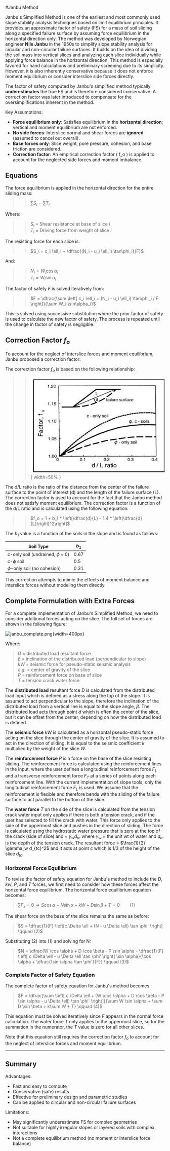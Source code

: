 #Janbu Method

Janbu's Simplified Method is one of the earliest and most commonly used slope stability analysis techniques based on limit equilibrium principles. It provides an approximate factor of safety (FS) for a mass of soil sliding along a specified failure surface by assuming force equilibrium in the horizontal direction only. The method was developed by Norwegian engineer **Nils Janbu** in the 1950s to simplify slope stability analysis for circular and non-circular failure surfaces. It builds on the idea of dividing the soil mass into vertical slices and analyzing each slice individually while applying force balance in the horizontal direction. This method is especially favored for hand calculations and preliminary screening due to its simplicity. However, it is also inherently conservative because it does not enforce moment equilibrium or consider interslice side forces directly.

The factor of safety computed by Janbu's simplified method typically **underestimates** the true FS and is therefore considered conservative. A correction factor was later introduced to compensate for the oversimplifications inherent in the method. 

Key Assumptions:

- **Force equilibrium only**: Satisfies equilibrium in the **horizontal direction**; vertical and moment equilibrium are not enforced.
- **No side forces**: Interslice normal and shear forces are **ignored** (assumed to cancel out overall).
- **Base forces only**: Slice weight, pore pressure, cohesion, and base friction are considered.
- **Correction factor**: An empirical correction factor \( f_o \) is applied to account for the neglected side forces and moment imbalance.

##  Equations

The force equilibrium is applied in the horizontal direction for the entire sliding mass:

>>$\sum S_i = \sum T_i$

Where:

>>$S_i$ = Shear resistance at base of slice $i$<br>
>>$T_i$ = Driving force from weight of slice $i$

The resisting force for each slice is:

>>$S_i = c_i \ell_i + \dfrac{(N_i - u_i \ell_i) \tan\phi_i}{F}$

And:

>>$N_i = W_i \cos\alpha_i$<br>
>>$T_i = W_i \sin\alpha_i$

The factor of safety $F$ is solved iteratively from:

>>$F = \dfrac{\sum \left[ c_i \ell_i + (N_i - u_i \ell_i) \tan\phi_i / F \right]}{\sum W_i \sin\alpha_i}$

This is solved using successive substitution where the prior factor of safety is used to calculate the new factor of safety. The process is repeated until the change in factor of safety is negligible.

## Correction Factor $f_o$

To account for the neglect of interslice forces and moment equilibrium, Janbu proposed a correction factor:

The correction factor $f_o$ is based on the following relationship:

>>![janbu_correction_factor.jpg](images/janbu_correction_factor.jpg){ width=50% }

The d/L ratio is the ratio of the distance from the center of the failure surface to the point of interest (d) and the length of the failure surface (L). The correction factor is used to account for the fact that the Janbu method does not satisfy moment equilibrium. The correction factor is a function of the d/L ratio and is calculated using the following equation:

>>$f_o = 1 + b_1  * \left[\dfrac{d}{L} - 1.4 * \left(\dfrac{d}{L}\right)^2\right]$

The $b_1$ value is a function of the soils in the slope and is found as follows:


| Soil Type                           | $b_1$ |
|-------------------------------------|-------|
| c-only soil (undrained, $\phi$ = 0) | 0.67  |
| c-$\phi$ soil                       | 0.5   |
| $\phi$-only soil (no cohesion)      | 0.31  |

This correction attempts to mimic the effects of moment balance and interslice forces without modeling them directly.

## Complete Formulation with Extra Forces

For a complete implementation of Janbu's Simplified Method, we need to consider additional forces acting on the slice. The full set of forces are shown in the following figure:

![janbu_complete.png](images/janbu_complete.png){width=400px}

Where:

>$D$ = distributed load resultant force <br>
$\beta$ = inclination of the distributed load (perpendicular to slope) <br>
$kW$ = seismic force for pseudo-static seismic analysis <br>
$c.g.$ = center of gravity of the slice <br>
$P$ = reinforcement force on base of slice <br>
$T$ = tension crack water force <br>

The **distributed load** resultant force $D$ is calculated from the distributed load input which is defined as a stress along the top of the slope. It is assumed to act perpendicular to the slope, therefore the inclination of the distributed load from a vertical line is equal to the slope angle, $\beta$. The distributed load acts through point $d$ which is often the center of the slice, but it can be offset from the center, depending on how the distributed load is defined.

The **seismic force** $kW$ is calculated as a horizontal pseudo-static force acting on the slice through the center of gravity of the slice. It is assumed to act in the direction of sliding. It is equal to the seismic coefficient $k$ multiplied by the weight of the slice $W$.

The **reinforcement force** $P$ is a force on the base of the slice resisting sliding. The reinforcement force is calculated using the reinforcement lines in the input, where the user defines a longitudinal reinforcement force $F_L$ and a transverse reinforcement force $F_T$ at a series of points along each reinforcement line. With the current implementation of slope tools, only the longitudinal reinforcement force $F_L$ is used. We assume that the reinforcement is flexible and therefore bends with the sliding of the failure surface to act parallel to the bottom of the slice.

The **water force** $T$ on the side of the slice is calculated from the tension crack water input only applies if there is both a tension crack, and if the user has selected to fill the crack with water. This force only applies to the side of the uppermost slice and pushes in the direction of sliding. The force is calculated using the hydrostatic water pressure that is zero at the top of the crack (side of slice) and = $\gamma_w d_{tc}$ where $\gamma_w$ = the unit wt of water and $d_{tc}$ is the depth of the tension crack. The resultant force = $\frac{1}{2} \gamma_w d_{tc}^2$ and it acts at point $c$ which is 1/3 of the height of the slice $d_{tc}$.

### Horizontal Force Equilibrium

To revise the factor of safety equation for Janbu's method to include the $D$, $kw$, $P$, and $T$ forces, we first need to consider how these forces affect the horizontal force equilibrium. The horizontal force equilibrium equation becomes:

>$\sum F_x = 0 \Rightarrow S \cos \alpha - N \sin \alpha + kW + D \sin \beta + T = 0  \qquad (1)$

The shear force on the base of the slice remains the same as before:

>$S = \dfrac{1}{F} \left[c \Delta \ell + (N - u \Delta \ell) \tan \phi' \right]   \qquad (2)$

Substituting (2) into (1) and solving for N:

>$N = \dfrac{W \cos \alpha + D \cos \beta - P \sin \alpha - \dfrac{1}{F} \left[ c \Delta \ell - u \Delta \ell \tan \phi' \right] \sin \alpha}{\cos \alpha + \dfrac{\sin \alpha \tan \phi'}{F}}   \qquad (3)$

### Complete Factor of Safety Equation

The complete factor of safety equation for Janbu's method becomes:

>$F = \dfrac{\sum \left[ c \Delta \ell + (W \cos \alpha + D \cos \beta - P \sin \alpha - u \Delta \ell) \tan \phi' \right]}{\sum W \sin \alpha + \sum D \sin \beta + k\sum W + T}   \qquad (4)$

This equation must be solved iteratively since $F$ appears in the normal force calculation. The water force $T$ only applies to the uppermost slice, so for the summation in the numerator, the $T$ value is zero for all other slices.

Note that this equation still requires the correction factor $f_o$ to account for the neglect of interslice forces and moment equilibrium.

---

## Summary

Advantages:

- Fast and easy to compute
- Conservative (safe) results
- Effective for preliminary design and parametric studies
- Can be applied to circular and non-circular failure surfaces

Limitations:

- May significantly underestimate FS for complex geometries
- Not suitable for highly irregular slopes or layered soils with complex interactions
- Not a complete equilibrium method (no moment or interslice force balance)

